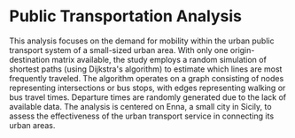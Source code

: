 # Public Transportation Analysis

This analysis focuses on the demand for mobility within the urban public transport system of a small-sized urban area. With only one origin-destination matrix available, the study employs a random simulation of shortest paths (using Dijkstra's algorithm) to estimate which lines are most frequently traveled. The algorithm operates on a graph consisting of nodes representing intersections or bus stops, with edges representing walking or bus travel times. Departure times are randomly generated due to the lack of available data. The analysis is centered on Enna, a small city in Sicily, to assess the effectiveness of the urban transport service in connecting its urban areas.
